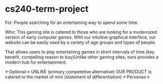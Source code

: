 # cs240-term-project
For: People searching for an entertaining way to spend some time. 

Who: This gaming site is catered to those who are looking for a modernized version of early computer games. With our intuitive graphical interface, our website can be easily used by a variety of age groups and types of people.

That allows users to play entertaining games in short intervals of time.(key benefit, compelling reason to buy)Unlike other gaming sites, ours provides a modern hub for entertainment. 


<-Optional->
UNLIKE (primary competetive alternative)
OUR PRODUCT is catered to the market of mini  (statement of differentiation)
<-Personas->
